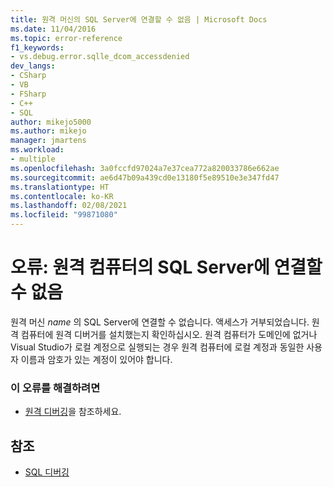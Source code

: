 ```yaml
---
title: 원격 머신의 SQL Server에 연결할 수 없음 | Microsoft Docs
ms.date: 11/04/2016
ms.topic: error-reference
f1_keywords:
- vs.debug.error.sqlle_dcom_accessdenied
dev_langs:
- CSharp
- VB
- FSharp
- C++
- SQL
author: mikejo5000
ms.author: mikejo
manager: jmartens
ms.workload:
- multiple
ms.openlocfilehash: 3a0fccfd97024a7e37cea772a820033786e662ae
ms.sourcegitcommit: ae6d47b09a439cd0e13180f5e89510e3e347fd47
ms.translationtype: HT
ms.contentlocale: ko-KR
ms.lasthandoff: 02/08/2021
ms.locfileid: "99871080"
---
```

# <a name="error-unable-to-connect-to-sql-server-on-remote-machine"></a>오류: 원격 컴퓨터의 SQL Server에 연결할 수 없음
원격 머신 *name* 의 SQL Server에 연결할 수 없습니다. 액세스가 거부되었습니다. 원격 컴퓨터에 원격 디버거를 설치했는지 확인하십시오. 원격 컴퓨터가 도메인에 없거나 Visual Studio가 로컬 계정으로 실행되는 경우 원격 컴퓨터에 로컬 계정과 동일한 사용자 이름과 암호가 있는 계정이 있어야 합니다.

### <a name="to-correct-this-error"></a>이 오류를 해결하려면

- [원격 디버깅](../debugger/remote-debugging.md)을 참조하세요.

## <a name="see-also"></a>참조
- [SQL 디버깅](/previous-versions/visualstudio/visual-studio-2010/zefbf0t6(v=vs.100))